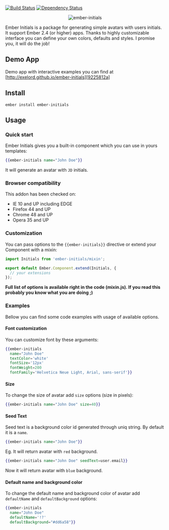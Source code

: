 [![Build Status](https://travis-ci.org/Exelord/ember-initials.svg?branch=master)](https://travis-ci.org/Exelord/ember-initials)
[![Dependency Status](https://gemnasium.com/badges/github.com/Exelord/ember-initials.svg)](https://gemnasium.com/github.com/Exelord/ember-initials)

<p align="center">
  <img src="https://raw.githubusercontent.com/Exelord/ember-initials/master/ember-initials.png" alt="ember-initials"/>
</p>

Ember Initials is a package for generating simple avatars with users initials. It support Ember 2.4 (or higher) apps. Thanks to highly customizable interface you can define your own colors, defaults and styles. I promise you, it will do the job!

## Demo App
Demo app with interactive examples you can find at [http://exelord.github.io/ember-initials][9225812a]

[9225812a]: http://exelord.github.io/ember-initials/ "Ember Initials Demo App"

## Install
`ember install ember-initials`

## Usage

### Quick start
Ember Initials gives you a built-in component which you can use in yours templates:

```hbs
{{ember-initials name="John Doe"}}
```

It will generate an avatar with `JD` initials.

### Browser compatibility

This addon has been checked on:
- IE 10 and UP including EDGE
- Firefox 44 and UP
- Chrome 48 and UP
- Opera 35 and UP

### Customization
You can pass options to the `{{ember-initials}}` directive or extend your Component with a mixin:

```js
import Initials from 'ember-initials/mixin';

export default Ember.Component.extend(Initials, {
  // your extensions
});
```
**Full list of options is available right in the code (mixin.js). If you read this probably you know what you are doing ;)**


### Examples
Bellow you can find some code examples with usage of available options.

#### Font customization
You can customize font by these arguments:
``` hbs
{{ember-initials
  name="John Doe"
  textColor='white'
  fontSize='12px'
  fontWeight=200
  fontFamily='Helvetica Neue Light, Arial, sans-serif'}}
```

#### Size
To change the size of avatar add `size` options (size in pixels):
```hbs
{{ember-initials name="John Doe" size=40}}
```

#### Seed Text
Seed text is a background color id generated through uniq string. By default it is a `name`.

```hbs
{{ember-initials name="John Doe"}}
```
Eg. It will return avatar with `red` background.

```hbs
{{ember-initials name="John Doe" seedText=user.email}}
```
Now it will return avatar with `blue` background.

#### Default name and background color
To change the default name and background color of avatar add `defaultName` and `defaultBackground` options:

```hbs
{{ember-initials
  name="John Doe"
  defaultName='!?'
  defaultBackground="#dd6a58"}}
```
